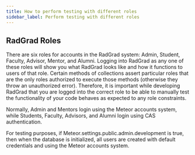 ```yaml
---
title: How to perform testing with different roles
sidebar_label: Perform testing with different roles
---
```


## RadGrad Roles

There are six roles for accounts in the RadGrad system: Admin, Student, Faculty, Advisor, Mentor, and Alumni. Logging into RadGrad as any one of these roles will show you what RadGrad looks like and how it functions to users of that role. Certain methods of collections assert particular roles that are the only roles authorized to execute those methods (otherwise they throw an unauthorized error). Therefore, it is important while developing RadGrad that you are logged into the correct role to be able to manually test the functionality of your code behaves as expected to any role constraints.

Normally, Admin and Mentors login using the Meteor accounts system, while Students, Faculty, Advisors, and Alumni login using CAS authentication.

For testing purposes, if Meteor.settings.public.admin.development is true, then when the database is initialized, all users are created with default credentials and using the Meteor accounts system.